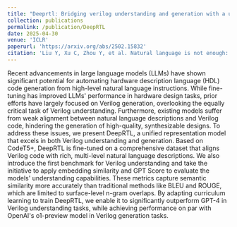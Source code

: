 ```yaml
---
title: "Deeprtl: Bridging verilog understanding and generation with a unified representation model"
collection: publications
permalink: /publication/DeepRTL
date: 2025-04-30
venue: 'ICLR'
paperurl: 'https://arxiv.org/abs/2502.15832'
citation: 'Liu Y, Xu C, Zhou Y, et al. Natural language is not enough: DeepRTL: Bridging Verilog Understanding and Generation with a Unified Representation Model'
---
```


Recent advancements in large language models (LLMs) have shown significant potential for automating hardware description language (HDL) code generation from high-level natural language instructions. While fine-tuning has improved LLMs' performance in hardware design tasks, prior efforts have largely focused on Verilog generation, overlooking the equally critical task of Verilog understanding. Furthermore, existing models suffer from weak alignment between natural language descriptions and Verilog code, hindering the generation of high-quality, synthesizable designs. To address these issues, we present DeepRTL, a unified representation model that excels in both Verilog understanding and generation. Based on CodeT5+, DeepRTL is fine-tuned on a comprehensive dataset that aligns Verilog code with rich, multi-level natural language descriptions. We also introduce the first benchmark for Verilog understanding and take the initiative to apply embedding similarity and GPT Score to evaluate the models' understanding capabilities. These metrics capture semantic similarity more accurately than traditional methods like BLEU and ROUGE, which are limited to surface-level n-gram overlaps. By adapting curriculum learning to train DeepRTL, we enable it to significantly outperform GPT-4 in Verilog understanding tasks, while achieving performance on par with OpenAI's o1-preview model in Verilog generation tasks.
